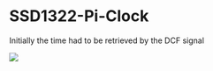 # SSD1322-Pi-Clock

Initially the time had to be retrieved by the DCF signal

![](https://github.com/ScoobieSnax/SSD1322-Pi-Clock/blob/master/Finished%20project.jpg?raw=true)





